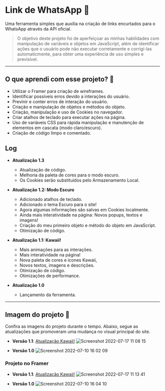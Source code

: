 # Link de WhatsApp 🔗
Uma ferramenta simples que auxilia na criação de links encurtados para o WhatsApp através da API oficial.

> O objetivo deste projeto foi de aperfeiçoar as minhas habilidades com manipulação de variáveis e objetos em JavaScript, além de identificar ações que o usuário pode não executar corretamente e corrigí-las automaticmente, para obter uma experiência de uso simples e previsível.

- - -

## O que aprendi com esse projeto? 🎯

- Utilizar o Framer para criação de wireframes.
- Identificar possíveis erros devido a interações do usuário.
- Previnir e conter erros de interação do usuário.
- Criação e manipulação de objetos e métodos do objeto.
- Criação, manipulação e uso de Cookies no navegador.
- Criar atalhos de teclado para executar ações na página.
- Uso de variáveis CSS para rápida manipulação e manutenção de elementos em cascata (modo claro/escuro).
- Criação de código limpo e comentado.

## Log

- **Atualização 1.3**
    - Atualização de código.
    - Melhoria da paleta de cores para o modo escuro.
    - Os Cookies serão substituídos pelo Armazenamento Local.

- **Atualização 1.2: Modo Escuro**
    - Adicionado atalhos de teclado.
    - Adicionado o tema Escuro para o site!
    - Agora algumas informações são salvas em Cookies localmente.
    - Ainda mais interatividade na página: Novos popups, textos e imagens!
    - Criação do meu primeiro objeto e método do objeto em JavaScript.
    - Otimização de código.


- **Atualização 1.1: Kawaii!**
    - Mais animações para as interações.
    - Mais interatividade na página!
    - Nova paleta de cores e ícones Kawaii,
    - Novos textos, imagens e descrições.
    - Otimização de código.
    - Otimizações de performance.


- **Atualização 1.0**
    - Lançamento da ferramenta. 

- - -

## Imagem do projeto 📸
Confira as imagens do projeto durante o tempo. Abaixo, segue as atualizações que promoveram uma mudança no visual principal do site.

- **Versão 1.1**: [Atualização Kawaii!](https://github.com/andremourasantos/wplink/commit/e2c4f930b241d96a47c6c4b005896a5b28eb10be)
![Screenshot 2022-07-17 11 08 15](https://user-images.githubusercontent.com/92397834/179402261-1b967e71-8466-423b-b150-aa07f9cdf3ec.png)

- **Versão 1.0**
![Screenshot 2022-07-10 16 02 09](https://user-images.githubusercontent.com/92397834/178158430-9ac76f8f-2952-4c27-8459-23ba6bc0dfc6.png)

### Projeto no Framer

- **Versão 1.1**: [Atualização Kawaii!](https://github.com/andremourasantos/wplink/commit/e2c4f930b241d96a47c6c4b005896a5b28eb10be)
![Screenshot 2022-07-17 11 13 41](https://user-images.githubusercontent.com/92397834/179402467-31881f45-4ae8-420a-ac89-389465b67f0f.png)

- **Versão 1.0**
![Screenshot 2022-07-10 16 04 10](https://user-images.githubusercontent.com/92397834/178158498-e1c2c956-1e78-4db4-b02b-5608863918ea.png)